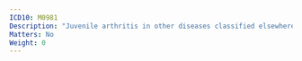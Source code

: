 ```yaml
---
ICD10: M0981
Description: "Juvenile arthritis in other diseases classified elsewhere: Shoulder region"
Matters: No
Weight: 0
---
```

